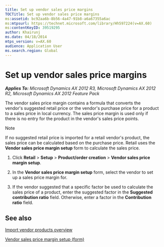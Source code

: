 ```yaml
---
title: Set up vendor sales price margins
TOCTitle: Set up vendor sales price margins
ms:assetid: bc92aa6b-8b56-4a47-91b8-a6a67355a6ac
ms:mtpsurl: https://technet.microsoft.com/library/Hh597224(v=AX.60)
ms:contentKeyID: 39519295
author: Khairunj
ms.date: 04/18/2014
mtps_version: v=AX.60
audience: Application User
ms.search.region: Global
---
```


# Set up vendor sales price margins 


_**Applies To:** Microsoft Dynamics AX 2012 R3, Microsoft Dynamics AX 2012 R2, Microsoft Dynamics AX 2012 Feature Pack_

The vendor sales price margin contains a formula that converts the vendor's suggested retail price or the vendor's purchase price for a product to a sales price in local currency. The sales price margin is used only if there is no entry for the product in the vendor's sales price points.


> [!NOTE]
> <P>If no suggested retail price is imported for a retail vendor's product, the sales price can be calculated based on the purchase price. Retail uses the <STRONG>Vendor sales price margin setup</STRONG> form to calculate the sales price.</P>



1.  Click **Retail** \> **Setup** \> **Product/order creation** \> **Vendor sales price margin setup**.

2.  In the **Vendor sales price margin setup** form, select the vendor to set up a sales price margin for.

3.  If the vendor suggested that a specific factor be used to calculate the sales price of a product, enter the suggested factor in the **Suggested contribution ratio** field. Otherwise, enter a factor in the **Contribution ratio** field.

## See also

[Import vendor products overview](import-vendor-products-overview.md)

[Vendor sales price margin setup (form)](https://technet.microsoft.com/library/hh580650\(v=ax.60\))

  


